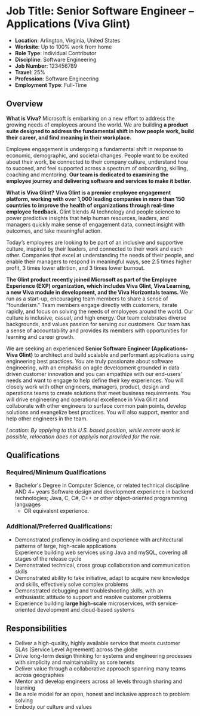 # Job Title: Senior Software Engineer – Applications (Viva Glint)
- **Location**: Arlington, Virginia, United States
- **Worksite**: Up to 100% work from home
- **Role Type**: Individual Contributor
- **Discipline**: Software Engineering
- **Job Number**: 123456789
- **Travel**: 25%
- **Profession**: Software Engineering
- **Employment Type**: Full-Time

## Overview
**What is Viva?**
Microsoft is embarking on a new effort to address the growing needs of employees around the world. We are building **a product suite designed to address the fundamental shift in how people work, build their career, and find meaning in their workplace.**

Employee engagement is undergoing a fundamental shift in response to economic, demographic, and societal changes. People want to be excited about their work, be connected to their company culture, understand how to succeed, and feel supported across a spectrum of onboarding, skilling, coaching and mentoring. **Our team is dedicated to examining the employee journey and delivering software and services to make it better.**

**What is Viva Glint?**
**Viva Glint is a premier employee engagement platform, working with over 1,000 leading companies in more than 150 countries to improve the health of organizations through real-time employee feedback.** Glint blends AI technology and people science to power predictive insights that help human resources, leaders, and managers quickly make sense of engagement data, connect insight with outcomes, and take meaningful action.

Today’s employees are looking to be part of an inclusive and supportive culture, inspired by their leaders, and connected to their work and each other. Companies that excel at understanding the needs of their people, and enable their managers to respond in meaningful ways, see 2.5 times higher profit, 3 times lower attrition, and 3 times lower burnout.

**The Glint product recently joined Microsoft as part of the Employee Experience (EXP) organization, which includes Viva Glint, Viva Learning, a new Viva module in development, and the Viva Horizontals teams.** We run as a start-up, encouraging team members to share a sense of “founderism.” Team members engage directly with customers, iterate rapidly, and focus on solving the needs of employees around the world. Our culture is inclusive, casual, and high energy. Our team celebrates diverse backgrounds, and values passion for serving our customers. Our team has a sense of accountability and provides its members with opportunities for learning and career growth.

We are seeking an experienced **Senior Software Engineer (Applications- Viva Glint)** to architect and build scalable and performant applications using engineering best practices. You are truly passionate about software engineering, with an emphasis on agile development grounded in data driven customer innovation and you can empathize with our end-users’ needs and want to engage to help define their key experiences. You will closely work with other engineers, managers, product, design and operations teams to create solutions that meet business requirements. You will drive engineering and operational excellence in Viva Glint and collaborate with other engineers to surface common pain points, develop solutions and evangelize best practices. You will also support, mentor and help other engineers in the team.  
 
*Location: By applying to this U.S. based position, while remote work is possible, relocation does not apply/is not provided for the role.*

## Qualifications
### Required/Minimum Qualifications
- Bachelor's Degree in Computer Science, or related technical discipline AND 4+ years Software design and development experience in backend technologies; Java, C, C#, C++ or other object-oriented programming languages
    - OR equivalent experience.

### Additional/Preferred Qualifications:
- Demonstrated profiency in coding and experience with architectural patterns of large, high-scale applications   
Experience building web services using Java and mySQL, covering all stages of the release cycle
- Demonstrated technical, cross group collaboration and communication skills  
- Demonstrated ability to take initiative, adapt to acquire new knowledge and skills, effectively solve complex problems  
- Demonstrated debugging and troubleshooting skills, with an enthusiastic attitude to support and resolve customer problems  
- Experience building **large high-scale** microservices, with service-oriented development and cloud-based systems 

## Responsibilities
- Deliver a high-quality, highly available service that meets customer SLAs (Service Level Agreement) across the globe  
- Drive long-term design thinking for systems and engineering processes with simplicity and maintainability as core tenets  
- Deliver value through a collaborative approach spanning many teams across geographies  
- Mentor and develop engineers across all levels through sharing and learning  
- Be a role model for an open, honest and inclusive approach to problem solving 
- Embody our culture and values
